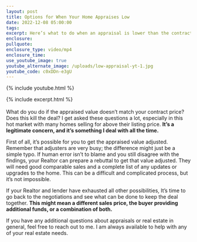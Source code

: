 ```yaml
---
layout: post
title: Options for When Your Home Appraises Low
date: 2022-12-08 05:00:00
tags:
excerpt: Here’s what to do when an appraisal is lower than the contract price.
enclosure:
pullquote:
enclosure_type: video/mp4
enclosure_time:
use_youtube_image: true
youtube_alternate_image: /uploads/low-appraisal-yt-1.jpg
youtube_code: c0xDDn-e3gU
---
```

{% include youtube.html %}

{% include excerpt.html %}<br><br>What do you do if the appraised value doesn’t match your contract price? Does this kill the deal? I get asked these questions a lot, especially in this hot market with many homes selling for above their listing price. **It’s a legitimate concern, and it’s something I deal with all the time.**

First of all, it’s possible for you to get the appraised value adjusted. Remember that adjusters are very busy; the difference might just be a simple typo. If human error isn’t to blame and you still disagree with the findings, your Realtor can prepare a rebuttal to get that value adjusted. They will need good comparable sales and a complete list of any updates or upgrades to the home. This can be a difficult and complicated process, but it’s not impossible.

If your Realtor and lender have exhausted all other possibilities, It’s time to go back to the negotiations and see what can be done to keep the deal together. **This might mean a different sales price, the buyer providing additional funds, or a combination of both.**&nbsp;

If you have any additional questions about appraisals or real estate in general, feel free to reach out to me. I am always available to help with any of your real estate needs.